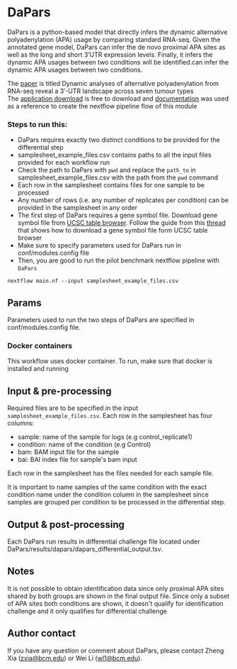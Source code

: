 # DaPars
DaPars is a python-based model that directly infers the dynamic alternative polyadenylation (APA)
usage by comparing standard RNA-seq. Given the annotated gene model, DaPars can infer the de novo proximal APA sites 
as well as the long and short 3’UTR expression levels. Finally, it infers the dynamic APA usages between two 
conditions will be identified.can infer the dynamic APA usages between two conditions. 

The [paper](https://www.nature.com/articles/ncomms6274) is titled Dynamic analyses of alternative polyadenylation from 
RNA-seq reveal a 3′-UTR landscape across seven tumour types <br>
The [application download](https://github.com/ZhengXia/dapars) is free to download
and [documentation](http://xiazlab.org/dapars_tutorial/html/DaPars.html) was used as a reference
to create the nextflow pipeline flow of this module

### Steps to run this:
 - DaPars requires exactly two distinct conditions to be provided for the differential step
 - samplesheet_example_files.csv contains paths to all the input files provided for each workflow run
 - Check the path to DaPars with `pwd` and replace the `path_to` in samplesheet_example_files.csv with the 
   path from the `pwd` command
 - Each row in the samplesheet contains files for one sample to be processed
 - Any number of rows (i.e. any number of replicates per condition) can be provided in the samplesheet in any order
 - The first step of DaPars requires a gene symbol file. Download gene symbol file from 
 [UCSC table browser](https://genome.ucsc.edu/cgi-bin/hgTables). Follow the guide from this [thread](https://www.biostars.org/p/92939/)
 that shows how to download a gene symbol file form UCSC table browser
 - Make sure to specify parameters used for DaPars run in conf/modules.config file
 - Then, you are good to run the pilot benchmark nextflow pipeline with `DaPars`

```
nextflow main.nf --input samplesheet_example_files.csv
```

## Params
Parameters used to run the two steps of DaPars are specified in conf/modules.config file.

### Docker containers
This workflow uses docker container. To run, make sure that docker is installed and running

## Input & pre-processing
Required files are to be specified in the input `samplesheet_example_files.csv`. Each row in the samplesheet has four
columns:

- sample: name of the sample for logs (e.g control_replicate1)
- condition: name of the condition (e.g Control) 
- bam: BAM input file for the sample 
- bai: BAI index file for sample's bam input

Each row in the samplesheet has the files needed for each sample file.

It is important to name samples of the same condition with the exact condition name under the condition
column in the samplesheet since samples are grouped per condition to be processed in the differential step.

## Output & post-processing
Each DaPars run results in differential challenge file located under DaPars/results/dapars/dapars_differential_output.tsv.

## Notes
It is not possible to obtain identification data since only proximal APA sites shared by
both groups are shown in the final output file. Since only a subset of APA sites both conditions
are shown, it doesn't qualify for identification challenge and it only qualifies for differential
challenge


## Author contact
If you have any question or comment about DaPars, please contact Zheng Xia (zxia@bcm.edu) or Wei Li (wl1@bcm.edu).